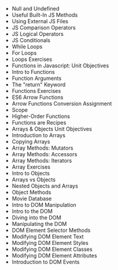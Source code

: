* Null and Undefined
* Useful Built-In JS Methods
* Using External JS Files
* JS Comparison Operators
* JS Logical Operators
* JS Conditionals
* While Loops
* For Loops
* Loops Exercises
* Functions in Javascript: Unit Objectives
* Intro to Functions
* Function Arguments
* The "return" Keyword
* Functions Exercises
* ES6 Arrow Functions
* Arrow Functions Conversion Assignment
* Scope
* Higher-Order Functions
* Functions are Recipes
* Arrays & Objects Unit Objectives
* Introduction to Arrays
* Copying Arrays
* Array Methods: Mutators
* Array Methods: Accessors
* Array Methods: Iterators
* Array Exercises
* Intro to Objects
* Arrays vs Objects
* Nested Objects and Arrays
* Object Methods
* Movie Database
* Intro to DOM Manipulation
* Intro to the DOM
* Diving into the DOM
* Manipulating the DOM
* DOM Element Selector Methods
* Modifying DOM Element Text
* Modifying DOM Element Styles
* Modifying DOM Element Classes
* Modifying DOM Element Attributes
* Introduction to DOM Events
